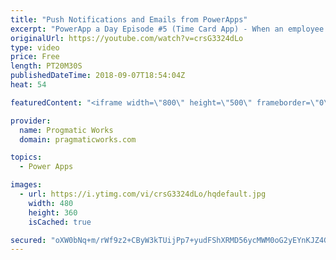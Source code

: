 ```yaml
---
title: "Push Notifications and Emails from PowerApps"
excerpt: "PowerApp a Day Episode #5 (Time Card App) - When an employee enters a time card, the employee's manager and project manager want to be notified for review. In this webinar you'll see how to notify people on their applications and  integrate into Office to send out emails.  Pragmatic Works Training :"
originalUrl: https://youtube.com/watch?v=crsG3324dLo
type: video
price: Free
length: PT20M30S
publishedDateTime: 2018-09-07T18:54:04Z
heat: 54

featuredContent: "<iframe width=\"800\" height=\"500\" frameborder=\"0\" src=\"https://www.youtube.com/embed/crsG3324dLo\" allow=\"accelerometer; autoplay; encrypted-media; gyroscope; picture-in-picture\" allowfullscreen></iframe>"

provider:
  name: Progmatic Works
  domain: pragmaticworks.com

topics:
  - Power Apps

images:
  - url: https://i.ytimg.com/vi/crsG3324dLo/hqdefault.jpg
    width: 480
    height: 360
    isCached: true

secured: "oXW0bNq+m/rWf9z2+CByW3kTUijPp7+yudFShXRMD56ycMWM0oG2yEYnKJZ4Gh3/zmgl8KAaFSH8tm8u+I73sRjh38sOK5onWq1gD3RIdKsKO4moMAiBRo0Pbxny/jTuKsXtb+Ou/7OosD+Q9BQoXKsWuGDtjVkWpScqqLAXhHK1W1P2cf3AReKprb0e009vuN+yLLmfEiyzwaIiiJ5LmRCGxtb2fN/FcA2aFPxWMI7rTj2TANT9NIqeNxtRHFpdLx7pbHI8eB/tlkxPCesV6uCoYkaTsxZS0uxtDtA2dKT5DJY41Wk9HAM0cgw3g9gC6/2NKWYWu5rs9ge9qGzMoJyB1FJcm/yxoxCXO2Cyd+hkXt7kSikrhjqihV7CHRcY1DieORjLHWYSeX/hgoQ3Tz71YwnFhCL1/M0xuDhJ1uk=;ylmi9nETYj+w0qg3CJ1PRw=="
---
```


